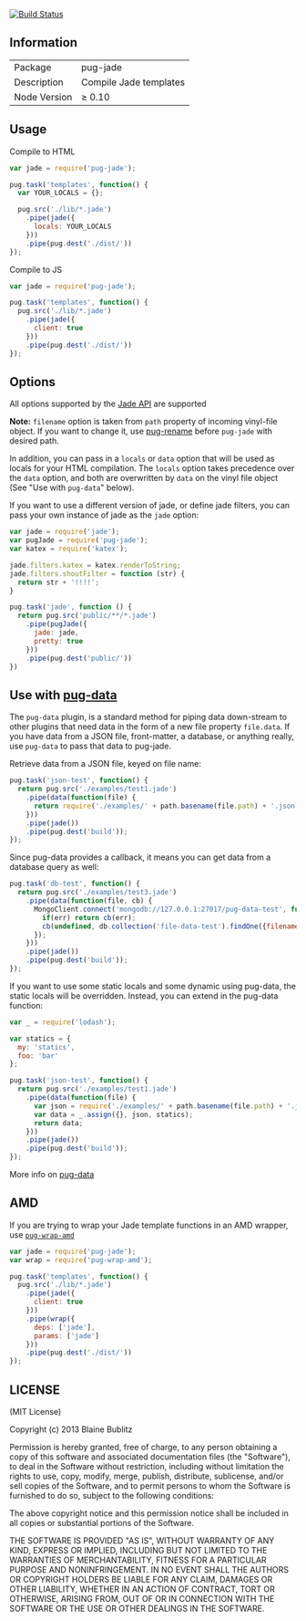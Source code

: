 [![Build Status](https://travis-ci.org/phated/pug-jade.png?branch=master)](https://travis-ci.org/phated/pug-jade)

## Information

<table>
<tr>
<td>Package</td><td>pug-jade</td>
</tr>
<tr>
<td>Description</td>
<td>Compile Jade templates</td>
</tr>
<tr>
<td>Node Version</td>
<td>≥ 0.10</td>
</tr>
</table>

## Usage

Compile to HTML

```javascript
var jade = require('pug-jade');

pug.task('templates', function() {
  var YOUR_LOCALS = {};

  pug.src('./lib/*.jade')
    .pipe(jade({
      locals: YOUR_LOCALS
    }))
    .pipe(pug.dest('./dist/'))
});
```

Compile to JS

```javascript
var jade = require('pug-jade');

pug.task('templates', function() {
  pug.src('./lib/*.jade')
    .pipe(jade({
      client: true
    }))
    .pipe(pug.dest('./dist/'))
});
```

## Options

All options supported by the [Jade API](http://jade-lang.com/api/) are supported

__Note:__ `filename` option is taken from `path` property of incoming vinyl-file object. If you want to change it, use [pug-rename](https://github.com/hparra/pug-rename) before `pug-jade` with desired path.

In addition, you can pass in a `locals` or `data` option that will be used as locals for your HTML compilation.  The `locals` option takes precedence over the `data` option, and both are overwritten by `data` on the vinyl file object (See "Use with `pug-data`" below).

If you want to use a different version of jade, or define jade filters, you can pass your own instance of jade as the `jade` option:

```javascript
var jade = require('jade');
var pugJade = require('pug-jade');
var katex = require('katex');

jade.filters.katex = katex.renderToString;
jade.filters.shoutFilter = function (str) {
  return str + '!!!!';
}

pug.task('jade', function () {
  return pug.src('public/**/*.jade')
    .pipe(pugJade({
      jade: jade,
      pretty: true
    }))
    .pipe(pug.dest('public/'))
})
```

## Use with [pug-data](https://www.npmjs.org/package/pug-data)

The `pug-data` plugin, is a standard method for piping data down-stream to other plugins that need data in the form of a new file property `file.data`. If you have data from a JSON file, front-matter, a database, or anything really, use `pug-data` to pass that data to pug-jade.

Retrieve data from a JSON file, keyed on file name:

```javascript
pug.task('json-test', function() {
  return pug.src('./examples/test1.jade')
    .pipe(data(function(file) {
      return require('./examples/' + path.basename(file.path) + '.json');
    }))
    .pipe(jade())
    .pipe(pug.dest('build'));
});
```

Since pug-data provides a callback, it means you can get data from a database query as well:

```javascript
pug.task('db-test', function() {
  return pug.src('./examples/test3.jade')
    .pipe(data(function(file, cb) {
      MongoClient.connect('mongodb://127.0.0.1:27017/pug-data-test', function(err, db) {
        if(err) return cb(err);
        cb(undefined, db.collection('file-data-test').findOne({filename: path.basename(file.path)}));
      });
    }))
    .pipe(jade())
    .pipe(pug.dest('build'));
});
```

If you want to use some static locals and some dynamic using pug-data, the static locals will be overridden.
Instead, you can extend in the pug-data function:

```javascript
var _ = require('lodash');

var statics = {
  my: 'statics',
  foo: 'bar'
};

pug.task('json-test', function() {
  return pug.src('./examples/test1.jade')
    .pipe(data(function(file) {
      var json = require('./examples/' + path.basename(file.path) + '.json');
      var data = _.assign({}, json, statics);
      return data;
    }))
    .pipe(jade())
    .pipe(pug.dest('build'));
});
```

More info on [pug-data](https://www.npmjs.org/package/pug-data)

## AMD

If you are trying to wrap your Jade template functions in an AMD wrapper, use [`pug-wrap-amd`](https://github.com/phated/pug-wrap-amd)

```javascript
var jade = require('pug-jade');
var wrap = require('pug-wrap-amd');

pug.task('templates', function() {
  pug.src('./lib/*.jade')
    .pipe(jade({
      client: true
    }))
    .pipe(wrap({
      deps: ['jade'],
      params: ['jade']
    }))
    .pipe(pug.dest('./dist/'))
});
```
## LICENSE

(MIT License)

Copyright (c) 2013 Blaine Bublitz

Permission is hereby granted, free of charge, to any person obtaining
a copy of this software and associated documentation files (the
"Software"), to deal in the Software without restriction, including
without limitation the rights to use, copy, modify, merge, publish,
distribute, sublicense, and/or sell copies of the Software, and to
permit persons to whom the Software is furnished to do so, subject to
the following conditions:

The above copyright notice and this permission notice shall be
included in all copies or substantial portions of the Software.

THE SOFTWARE IS PROVIDED "AS IS", WITHOUT WARRANTY OF ANY KIND,
EXPRESS OR IMPLIED, INCLUDING BUT NOT LIMITED TO THE WARRANTIES OF
MERCHANTABILITY, FITNESS FOR A PARTICULAR PURPOSE AND
NONINFRINGEMENT. IN NO EVENT SHALL THE AUTHORS OR COPYRIGHT HOLDERS BE
LIABLE FOR ANY CLAIM, DAMAGES OR OTHER LIABILITY, WHETHER IN AN ACTION
OF CONTRACT, TORT OR OTHERWISE, ARISING FROM, OUT OF OR IN CONNECTION
WITH THE SOFTWARE OR THE USE OR OTHER DEALINGS IN THE SOFTWARE.
